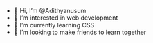 - 👋 Hi, I’m @Adithyanusum
- 👀 I’m interested in web development 
- 🌱 I’m currently learning CSS
- 💞️ I’m looking to make friends to learn together 
  

<!---
Adithyanusum/Adithyanusum is a ✨ special ✨ repository because its `README.md` (this file) appears on your GitHub profile.
You can click the Preview link to take a look at your changes.
--->
